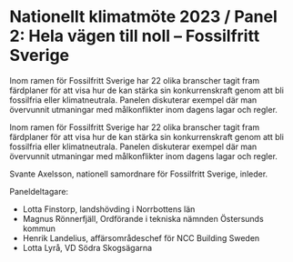 # Nationellt klimatmöte 2023 / Panel 2: Hela vägen till noll – Fossilfritt Sverige

Inom ramen för Fossilfritt Sverige har 22 olika branscher tagit fram färdplaner för att visa hur de kan stärka sin konkurrenskraft genom att bli fossilfria eller klimatneutrala. Panelen diskuterar exempel där man övervunnit utmaningar med målkonflikter inom dagens lagar och regler.

Inom ramen för Fossilfritt Sverige har 22 olika branscher tagit fram färdplaner för att visa hur de kan stärka sin konkurrenskraft genom att bli fossilfria eller klimatneutrala. Panelen diskuterar exempel där man övervunnit utmaningar med målkonflikter inom dagens lagar och regler.

Svante Axelsson, nationell samordnare för Fossilfritt Sverige, inleder.

Paneldeltagare:

* Lotta Finstorp, landshövding i Norrbottens län
* Magnus Rönnerfjäll, Ordförande i tekniska nämnden Östersunds kommun
* Henrik Landelius, affärsområdeschef för NCC Building Sweden
* Lotta Lyrå, VD Södra Skogsägarna
